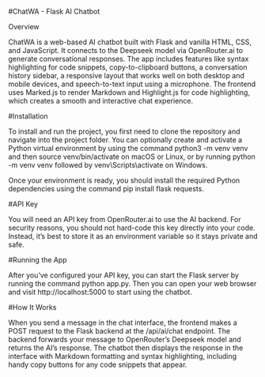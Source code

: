 #ChatWA - Flask AI Chatbot

Overview

ChatWA is a web-based AI chatbot built with Flask and vanilla HTML, CSS, and JavaScript. It connects to the Deepseek model via OpenRouter.ai to generate conversational responses. The app includes features like syntax highlighting for code snippets, copy-to-clipboard buttons, a conversation history sidebar, a responsive layout that works well on both desktop and mobile devices, and speech-to-text input using a microphone. The frontend uses Marked.js to render Markdown and Highlight.js for code highlighting, which creates a smooth and interactive chat experience.

#Installation

To install and run the project, you first need to clone the repository and navigate into the project folder. You can optionally create and activate a Python virtual environment by using the command python3 -m venv venv and then source venv/bin/activate on macOS or Linux, or by running python -m venv venv followed by venv\Scripts\activate on Windows.

Once your environment is ready, you should install the required Python dependencies using the command pip install flask requests.

#API Key

You will need an API key from OpenRouter.ai to use the AI backend. For security reasons, you should not hard-code this key directly into your code. Instead, it’s best to store it as an environment variable so it stays private and safe.

#Running the App

After you’ve configured your API key, you can start the Flask server by running the command python app.py. Then you can open your web browser and visit http://localhost:5000 to start using the chatbot.

#How It Works

When you send a message in the chat interface, the frontend makes a POST request to the Flask backend at the /api/ai/chat endpoint. The backend forwards your message to OpenRouter’s Deepseek model and returns the AI’s response. The chatbot then displays the response in the interface with Markdown formatting and syntax highlighting, including handy copy buttons for any code snippets that appear.
